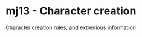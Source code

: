 mj13 - Character creation
=========================

Character creation rules, and extrenious information
